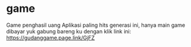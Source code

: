 # game
Game penghasil uang
Aplikasi paling hits generasi ini, hanya main game dibayar yuk gabung bareng ku dengan klik link ini: https://gudanggame.page.link/GjFZ
